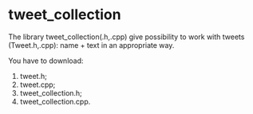 # tweet_collection

The library tweet_collection(.h,.cpp) give possibility to work with tweets (Tweet.h,.cpp): name + text in an appropriate way.

You have to download:
1) tweet.h;
2) tweet.cpp;
3) tweet_collection.h;
4) tweet_collection.cpp.



